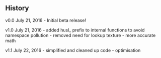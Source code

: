## History

v0.0 July 21, 2016
	- Initial beta release!

v1.0 July 21, 2016
	- added husl_ prefix to internal functions to avoid namespace pollution
	- removed need for lookup texture
	- more accurate math

v1.1 July 22, 2016
	- simplified and cleaned up code
	- optimisation
